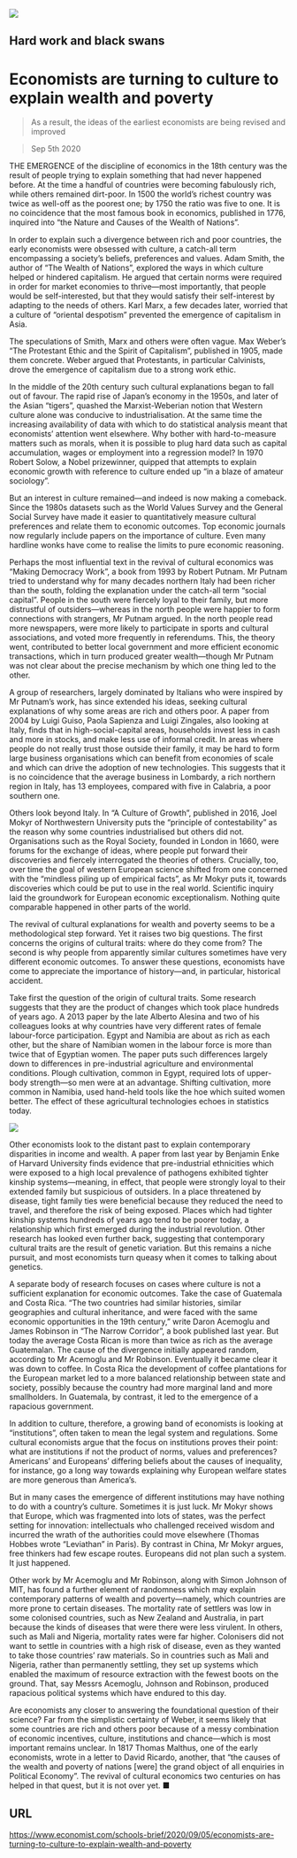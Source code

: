 ![](./images/20200905_SBD001_0.jpg)

## Hard work and black swans

# Economists are turning to culture to explain wealth and poverty

> As a result, the ideas of the earliest economists are being revised and improved

> Sep 5th 2020

THE EMERGENCE of the discipline of economics in the 18th century was the result of people trying to explain something that had never happened before. At the time a handful of countries were becoming fabulously rich, while others remained dirt-poor. In 1500 the world’s richest country was twice as well-off as the poorest one; by 1750 the ratio was five to one. It is no coincidence that the most famous book in economics, published in 1776, inquired into “the Nature and Causes of the Wealth of Nations”.

In order to explain such a divergence between rich and poor countries, the early economists were obsessed with culture, a catch-all term encompassing a society’s beliefs, preferences and values. Adam Smith, the author of “The Wealth of Nations”, explored the ways in which culture helped or hindered capitalism. He argued that certain norms were required in order for market economies to thrive—most importantly, that people would be self-interested, but that they would satisfy their self-interest by adapting to the needs of others. Karl Marx, a few decades later, worried that a culture of “oriental despotism” prevented the emergence of capitalism in Asia.

The speculations of Smith, Marx and others were often vague. Max Weber’s “The Protestant Ethic and the Spirit of Capitalism”, published in 1905, made them concrete. Weber argued that Protestants, in particular Calvinists, drove the emergence of capitalism due to a strong work ethic.

In the middle of the 20th century such cultural explanations began to fall out of favour. The rapid rise of Japan’s economy in the 1950s, and later of the Asian “tigers”, quashed the Marxist-Weberian notion that Western culture alone was conducive to industrialisation. At the same time the increasing availability of data with which to do statistical analysis meant that economists’ attention went elsewhere. Why bother with hard-to-measure matters such as morals, when it is possible to plug hard data such as capital accumulation, wages or employment into a regression model? In 1970 Robert Solow, a Nobel prizewinner, quipped that attempts to explain economic growth with reference to culture ended up “in a blaze of amateur sociology”.

But an interest in culture remained—and indeed is now making a comeback. Since the 1980s datasets such as the World Values Survey and the General Social Survey have made it easier to quantitatively measure cultural preferences and relate them to economic outcomes. Top economic journals now regularly include papers on the importance of culture. Even many hardline wonks have come to realise the limits to pure economic reasoning.

Perhaps the most influential text in the revival of cultural economics was “Making Democracy Work”, a book from 1993 by Robert Putnam. Mr Putnam tried to understand why for many decades northern Italy had been richer than the south, folding the explanation under the catch-all term “social capital”. People in the south were fiercely loyal to their family, but more distrustful of outsiders—whereas in the north people were happier to form connections with strangers, Mr Putnam argued. In the north people read more newspapers, were more likely to participate in sports and cultural associations, and voted more frequently in referendums. This, the theory went, contributed to better local government and more efficient economic transactions, which in turn produced greater wealth—though Mr Putnam was not clear about the precise mechanism by which one thing led to the other.

A group of researchers, largely dominated by Italians who were inspired by Mr Putnam’s work, has since extended his ideas, seeking cultural explanations of why some areas are rich and others poor. A paper from 2004 by Luigi Guiso, Paola Sapienza and Luigi Zingales, also looking at Italy, finds that in high-social-capital areas, households invest less in cash and more in stocks, and make less use of informal credit. In areas where people do not really trust those outside their family, it may be hard to form large business organisations which can benefit from economies of scale and which can drive the adoption of new technologies. This suggests that it is no coincidence that the average business in Lombardy, a rich northern region in Italy, has 13 employees, compared with five in Calabria, a poor southern one.

Others look beyond Italy. In “A Culture of Growth”, published in 2016, Joel Mokyr of Northwestern University puts the “principle of contestability” as the reason why some countries industrialised but others did not. Organisations such as the Royal Society, founded in London in 1660, were forums for the exchange of ideas, where people put forward their discoveries and fiercely interrogated the theories of others. Crucially, too, over time the goal of western European science shifted from one concerned with the “mindless piling up of empirical facts”, as Mr Mokyr puts it, towards discoveries which could be put to use in the real world. Scientific inquiry laid the groundwork for European economic exceptionalism. Nothing quite comparable happened in other parts of the world.

The revival of cultural explanations for wealth and poverty seems to be a methodological step forward. Yet it raises two big questions. The first concerns the origins of cultural traits: where do they come from? The second is why people from apparently similar cultures sometimes have very different economic outcomes. To answer these questions, economists have come to appreciate the importance of history—and, in particular, historical accident.

Take first the question of the origin of cultural traits. Some research suggests that they are the product of changes which took place hundreds of years ago. A 2013 paper by the late Alberto Alesina and two of his colleagues looks at why countries have very different rates of female labour-force participation. Egypt and Namibia are about as rich as each other, but the share of Namibian women in the labour force is more than twice that of Egyptian women. The paper puts such differences largely down to differences in pre-industrial agriculture and environmental conditions. Plough cultivation, common in Egypt, required lots of upper-body strength—so men were at an advantage. Shifting cultivation, more common in Namibia, used hand-held tools like the hoe which suited women better. The effect of these agricultural technologies echoes in statistics today.



![](./images/20200905_SBC100.png)

Other economists look to the distant past to explain contemporary disparities in income and wealth. A paper from last year by Benjamin Enke of Harvard University finds evidence that pre-industrial ethnicities which were exposed to a high local prevalence of pathogens exhibited tighter kinship systems—meaning, in effect, that people were strongly loyal to their extended family but suspicious of outsiders. In a place threatened by disease, tight family ties were beneficial because they reduced the need to travel, and therefore the risk of being exposed. Places which had tighter kinship systems hundreds of years ago tend to be poorer today, a relationship which first emerged during the industrial revolution. Other research has looked even further back, suggesting that contemporary cultural traits are the result of genetic variation. But this remains a niche pursuit, and most economists turn queasy when it comes to talking about genetics.

A separate body of research focuses on cases where culture is not a sufficient explanation for economic outcomes. Take the case of Guatemala and Costa Rica. “The two countries had similar histories, similar geographies and cultural inheritance, and were faced with the same economic opportunities in the 19th century,” write Daron Acemoglu and James Robinson in “The Narrow Corridor”, a book published last year. But today the average Costa Rican is more than twice as rich as the average Guatemalan. The cause of the divergence initially appeared random, according to Mr Acemoglu and Mr Robinson. Eventually it became clear it was down to coffee. In Costa Rica the development of coffee plantations for the European market led to a more balanced relationship between state and society, possibly because the country had more marginal land and more smallholders. In Guatemala, by contrast, it led to the emergence of a rapacious government.

In addition to culture, therefore, a growing band of economists is looking at “institutions”, often taken to mean the legal system and regulations. Some cultural economists argue that the focus on institutions proves their point: what are institutions if not the product of norms, values and preferences? Americans’ and Europeans’ differing beliefs about the causes of inequality, for instance, go a long way towards explaining why European welfare states are more generous than America’s.

But in many cases the emergence of different institutions may have nothing to do with a country’s culture. Sometimes it is just luck. Mr Mokyr shows that Europe, which was fragmented into lots of states, was the perfect setting for innovation: intellectuals who challenged received wisdom and incurred the wrath of the authorities could move elsewhere (Thomas Hobbes wrote “Leviathan” in Paris). By contrast in China, Mr Mokyr argues, free thinkers had few escape routes. Europeans did not plan such a system. It just happened.

Other work by Mr Acemoglu and Mr Robinson, along with Simon Johnson of MIT, has found a further element of randomness which may explain contemporary patterns of wealth and poverty—namely, which countries are more prone to certain diseases. The mortality rate of settlers was low in some colonised countries, such as New Zealand and Australia, in part because the kinds of diseases that were there were less virulent. In others, such as Mali and Nigeria, mortality rates were far higher. Colonisers did not want to settle in countries with a high risk of disease, even as they wanted to take those countries’ raw materials. So in countries such as Mali and Nigeria, rather than permanently settling, they set up systems which enabled the maximum of resource extraction with the fewest boots on the ground. That, say Messrs Acemoglu, Johnson and Robinson, produced rapacious political systems which have endured to this day.

Are economists any closer to answering the foundational question of their science? Far from the simplistic certainty of Weber, it seems likely that some countries are rich and others poor because of a messy combination of economic incentives, culture, institutions and chance—which is most important remains unclear. In 1817 Thomas Malthus, one of the early economists, wrote in a letter to David Ricardo, another, that “the causes of the wealth and poverty of nations [were] the grand object of all enquiries in Political Economy”. The revival of cultural economics two centuries on has helped in that quest, but it is not over yet. ■

## URL

https://www.economist.com/schools-brief/2020/09/05/economists-are-turning-to-culture-to-explain-wealth-and-poverty
